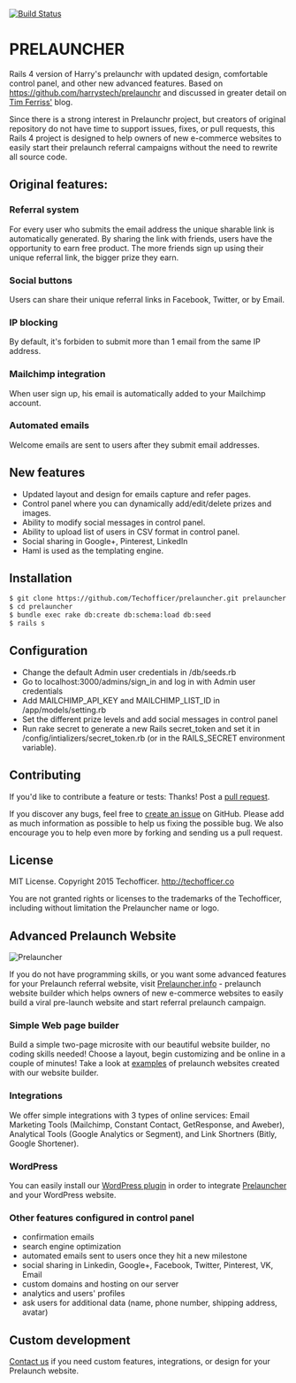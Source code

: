 [![Build Status](https://travis-ci.org/Techofficer/prelauncher.svg?branch=master)](https://travis-ci.org/Techofficer/prelauncher)

# PRELAUNCHER

Rails 4 version of Harry's prelaunchr with updated design, comfortable control panel, and other new advanced features. Based on https://github.com/harrystech/prelaunchr and discussed in greater detail on [Tim Ferriss'](http://fourhourworkweek.com/2014/07/21/harrys-prelaunchr-email/) blog.

Since there is a strong interest in Prelaunchr project, but creators of original repository do not have time to support issues, fixes, or pull requests, this Rails 4 project is designed to help owners of new e-commerce websites to easily start their prelaunch referral campaigns without the need to rewrite all source code.

## Original features:
### Referral system
For every user who submits the email address the unique sharable link is automatically generated. By sharing the link with friends, users have the opportunity to earn free product. The more friends sign up using their unique referral link, the bigger prize they earn.
### Social buttons
Users can share their unique referral links in Facebook, Twitter, or by Email.
### IP blocking
By default, it's forbiden to submit more than 1 email from the same IP address.
### Mailchimp integration
When user sign up, his email is automatically added to your Mailchimp account.
### Automated emails
Welcome emails are sent to users after they submit email addresses.
## New features
- Updated layout and design for emails capture and refer pages.
- Control panel where you can dynamically add/edit/delete prizes and images.
- Ability to modify social messages in control panel.
- Ability to upload list of users in CSV format in control panel.
- Social sharing in Google+, Pinterest, LinkedIn
- Haml is used as the templating engine.

## Installation
```sh
$ git clone https://github.com/Techofficer/prelauncher.git prelauncher
$ cd prelauncher
$ bundle exec rake db:create db:schema:load db:seed
$ rails s
```
## Configuration
- Change the default Admin user credentials in /db/seeds.rb
- Go to localhost:3000/admins/sign_in and log in with Admin user credentials
- Add MAILCHIMP_API_KEY and MAILCHIMP_LIST_ID in /app/models/setting.rb
- Set the different prize levels and add social messages in control panel
- Run rake secret to generate a new Rails secret_token and set it in /config/intializers/secret_token.rb (or in the RAILS_SECRET environment variable).

## Contributing
If you'd like to contribute a feature or tests: Thanks! Post a [pull request](https://github.com/Techofficer/prelauncher/compare/).

If you discover any bugs, feel free to [create an issue](https://github.com/Techofficer/prelauncher/issues) on GitHub. Please add as much information as possible to help us fixing the possible bug. We also encourage you to help even more by forking and sending us a pull request.

## License
MIT License. Copyright 2015 Techofficer. http://techofficer.co

You are not granted rights or licenses to the trademarks of the Techofficer, including without limitation the Prelauncher name or logo.

## Advanced Prelaunch Website
![Prelauncher](http://prelauncher.info/prelauncher-black.png)

If you do not have programming skills, or you want some advanced features for your Prelaunch referral website, visit [Prelauncher.info](http://prelauncher.info) - prelaunch website builder which helps owners of new e-commerce websites to easily build a viral pre-launch website and start referral prelaunch campaign.
### Simple Web page builder
Build a simple two-page microsite with our beautiful website builder, no coding skills needed! Choose a layout, begin customizing and be online in a couple of minutes! Take a look at [examples](http://prelauncher.info/examples) of prelaunch websites created with our website builder.  
### Integrations
We offer simple integrations with 3 types of online services: Email Marketing Tools (Mailchimp, Constant Contact, GetResponse, and Aweber), Analytical Tools (Google Analytics or Segment), and Link Shortners (Bitly, Google Shortener).
### WordPress
You can easily install our [WordPress plugin](https://github.com/Techofficer/wordpress-prelauncher) in order to integrate [Prelauncher](http://prelauncher.info) and your WordPress website.
### Other features configured in control panel
- confirmation emails
- search engine optimization
- automated emails sent to users once they hit a new milestone
- social sharing in Linkedin, Google+, Facebook, Twitter, Pinterest, VK, Email
- custom domains and hosting on our server
- analytics and users' profiles
- ask users for additional data (name, phone number, shipping address, avatar)

## Custom development
[Contact us](http://prelauncher.info/contact) if you need custom features, integrations, or design for your Prelaunch website.


